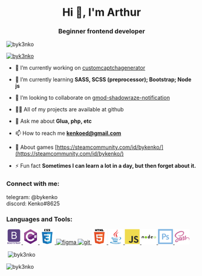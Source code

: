 <h1 align="center">Hi 👋, I'm Arthur</h1>
<h3 align="center">Beginner frontend developer</h3>


<p align="left"> <img src="https://komarev.com/ghpvc/?username=byk3nko&label=Profile%20views&color=0e75b6&style=flat" alt="byk3nko" /> </p>

<p align="left"> <a href="https://github.com/ryo-ma/github-profile-trophy"><img src="https://github-profile-trophy.vercel.app/?username=byk3nko" alt="byk3nko" /></a> </p>

- 🔭 I’m currently working on [customcaptchagenerator](https://github.com/byk3nko/customcaptchagenerator)

- 🌱 I’m currently learning **SASS, SCSS (preprocessor); Bootstrap; Node js**

- 👯 I’m looking to collaborate on [gmod-shadowraze-notification](https://github.com/byk3nko/gmod-shadowraze-notification)

- 👨‍💻 All of my projects are available at github

- 💬 Ask me about **Glua, php, etc**

- 📫 How to reach me **kenkoed@gmail.com**

- 📄 About games [https://steamcommunity.com/id/bykenko/](https://steamcommunity.com/id/bykenko/)

- ⚡ Fun fact **Sometimes I can learn a lot in a day, but then forget about it.**

<h3 align="left">Connect with me:</h3>
<p align="left">
telegram: @bykenko<br/>
discord: Kenko#8625
</p>

<h3 align="left">Languages and Tools:</h3>
<p align="left"> <a href="https://getbootstrap.com" target="_blank"> <img src="https://raw.githubusercontent.com/devicons/devicon/master/icons/bootstrap/bootstrap-plain-wordmark.svg" alt="bootstrap" width="40" height="40"/> </a> <a href="https://www.w3schools.com/cs/" target="_blank"> <img src="https://raw.githubusercontent.com/devicons/devicon/master/icons/csharp/csharp-original.svg" alt="csharp" width="40" height="40"/> </a> <a href="https://www.w3schools.com/css/" target="_blank"> <img src="https://raw.githubusercontent.com/devicons/devicon/master/icons/css3/css3-original-wordmark.svg" alt="css3" width="40" height="40"/> </a> <a href="https://www.figma.com/" target="_blank"> <img src="https://www.vectorlogo.zone/logos/figma/figma-icon.svg" alt="figma" width="40" height="40"/> </a> <a href="https://git-scm.com/" target="_blank"> <img src="https://www.vectorlogo.zone/logos/git-scm/git-scm-icon.svg" alt="git" width="40" height="40"/> </a> <a href="https://www.w3.org/html/" target="_blank"> <img src="https://raw.githubusercontent.com/devicons/devicon/master/icons/html5/html5-original-wordmark.svg" alt="html5" width="40" height="40"/> </a> <a href="https://www.java.com" target="_blank"> <img src="https://raw.githubusercontent.com/devicons/devicon/master/icons/java/java-original.svg" alt="java" width="40" height="40"/> </a> <a href="https://developer.mozilla.org/en-US/docs/Web/JavaScript" target="_blank"> <img src="https://raw.githubusercontent.com/devicons/devicon/master/icons/javascript/javascript-original.svg" alt="javascript" width="40" height="40"/> </a> <a href="https://nodejs.org" target="_blank"> <img src="https://raw.githubusercontent.com/devicons/devicon/master/icons/nodejs/nodejs-original-wordmark.svg" alt="nodejs" width="40" height="40"/> </a> <a href="https://www.photoshop.com/en" target="_blank"> <img src="https://raw.githubusercontent.com/devicons/devicon/master/icons/photoshop/photoshop-line.svg" alt="photoshop" width="40" height="40"/> </a> <a href="https://sass-lang.com" target="_blank"> <img src="https://raw.githubusercontent.com/devicons/devicon/master/icons/sass/sass-original.svg" alt="sass" width="40" height="40"/> </a> </p>

<p>&nbsp;<img align="center" src="https://github-readme-stats.vercel.app/api?username=byk3nko&show_icons=true&theme=dark&locale=en" alt="byk3nko" /></p>

<p><img align="center" src="https://github-readme-streak-stats.herokuapp.com/?user=byk3nko&" alt="byk3nko" /></p>

